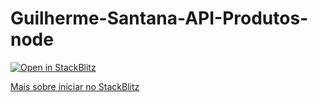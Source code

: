# Guilherme-Santana-API-Produtos-node

<a href="https://stackblitz.com/github/Penadesigner/api-node">
  <img
    alt="Open in StackBlitz"
    src="https://developer.stackblitz.com/img/open_in_stackblitz.svg"
  />
</a>

[Mais sobre iniciar no StackBlitz](https://developer.stackblitz.com/guides/integration/open-from-github)
